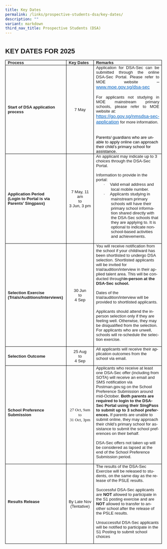 ```yaml
---
title: Key Dates
permalink: /links/prospective-students-dsa/key-dates/
description: ""
variant: markdown
third_nav_title: Prospective Students (DSA)
---
```

<style>
<!--
 /* Font Definitions */
 @font-face
	{font-family:Helvetica;
	panose-1:2 11 6 4 2 2 2 2 2 4;
	mso-font-charset:0;
	mso-generic-font-family:swiss;
	mso-font-pitch:variable;
	mso-font-signature:-536858881 -1073711013 9 0 511 0;}
@font-face
	{font-family:SimSun;
	panose-1:2 1 6 0 3 1 1 1 1 1;
	mso-font-alt:\5B8B\4F53;
	mso-font-charset:134;
	mso-generic-font-family:auto;
	mso-font-pitch:variable;
	mso-font-signature:515 680460288 22 0 262145 0;}
@font-face
	{font-family:Latha;
	panose-1:2 0 4 0 0 0 0 0 0 0;
	mso-font-charset:0;
	mso-generic-font-family:swiss;
	mso-font-pitch:variable;
	mso-font-signature:1048579 0 0 0 1 0;}
@font-face
	{font-family:"Cambria Math";
	panose-1:2 4 5 3 5 4 6 3 2 4;
	mso-font-charset:0;
	mso-generic-font-family:roman;
	mso-font-pitch:variable;
	mso-font-signature:-536869121 1107305727 33554432 0 415 0;}
@font-face
	{font-family:Calibri;
	panose-1:2 15 5 2 2 2 4 3 2 4;
	mso-font-charset:0;
	mso-generic-font-family:swiss;
	mso-font-pitch:variable;
	mso-font-signature:-469750017 -1040178053 9 0 511 0;}
@font-face
	{font-family:Tahoma;
	panose-1:2 11 6 4 3 5 4 4 2 4;
	mso-font-charset:0;
	mso-generic-font-family:swiss;
	mso-font-pitch:variable;
	mso-font-signature:-520081665 -1073717157 41 0 66047 0;}
@font-face
	{font-family:Helvetica-Bold;
	panose-1:0 0 0 0 0 0 0 0 0 0;
	mso-font-alt:Helvetica;
	mso-font-charset:0;
	mso-generic-font-family:auto;
	mso-font-format:other;
	mso-font-pitch:auto;
	mso-font-signature:3 0 0 0 1 0;}
@font-face
	{font-family:"\@SimSun";
	panose-1:2 1 6 0 3 1 1 1 1 1;
	mso-font-charset:134;
	mso-generic-font-family:auto;
	mso-font-pitch:variable;
	mso-font-signature:515 680460288 22 0 262145 0;}
 /* Style Definitions */
 p.MsoNormal, li.MsoNormal, div.MsoNormal
	{mso-style-unhide:no;
	mso-style-qformat:yes;
	mso-style-parent:"";
	margin-top:0in;
	margin-right:0in;
	margin-bottom:8.0pt;
	margin-left:0in;
	line-height:107%;
	mso-pagination:widow-orphan;
	font-size:11.0pt;
	font-family:"Calibri",sans-serif;
	mso-ascii-font-family:Calibri;
	mso-ascii-theme-font:minor-latin;
	mso-fareast-font-family:SimSun;
	mso-fareast-theme-font:minor-fareast;
	mso-hansi-font-family:Calibri;
	mso-hansi-theme-font:minor-latin;
	mso-bidi-font-family:Latha;
	mso-bidi-theme-font:minor-bidi;
	mso-ansi-language:EN-SG;
	mso-bidi-language:AR-SA;}
p.MsoCommentText, li.MsoCommentText, div.MsoCommentText
	{mso-style-noshow:yes;
	mso-style-priority:99;
	mso-style-link:"Comment Text Char";
	margin-top:0in;
	margin-right:0in;
	margin-bottom:8.0pt;
	margin-left:0in;
	mso-pagination:widow-orphan;
	font-size:10.0pt;
	font-family:"Calibri",sans-serif;
	mso-ascii-font-family:Calibri;
	mso-ascii-theme-font:minor-latin;
	mso-fareast-font-family:SimSun;
	mso-fareast-theme-font:minor-fareast;
	mso-hansi-font-family:Calibri;
	mso-hansi-theme-font:minor-latin;
	mso-bidi-font-family:Latha;
	mso-bidi-theme-font:minor-bidi;
	mso-ansi-language:EN-SG;
	mso-bidi-language:AR-SA;}
span.MsoCommentReference
	{mso-style-noshow:yes;
	mso-style-priority:99;
	mso-ansi-font-size:8.0pt;
	mso-bidi-font-size:8.0pt;}
a:link, span.MsoHyperlink
	{mso-style-noshow:yes;
	mso-style-priority:99;
	color:#0563C1;
	mso-themecolor:hyperlink;
	text-decoration:underline;
	text-underline:single;}
a:visited, span.MsoHyperlinkFollowed
	{mso-style-noshow:yes;
	mso-style-priority:99;
	color:#954F72;
	mso-themecolor:followedhyperlink;
	text-decoration:underline;
	text-underline:single;}
p.MsoCommentSubject, li.MsoCommentSubject, div.MsoCommentSubject
	{mso-style-noshow:yes;
	mso-style-priority:99;
	mso-style-parent:"Comment Text";
	mso-style-link:"Comment Subject Char";
	mso-style-next:"Comment Text";
	margin-top:0in;
	margin-right:0in;
	margin-bottom:8.0pt;
	margin-left:0in;
	mso-pagination:widow-orphan;
	font-size:10.0pt;
	font-family:"Calibri",sans-serif;
	mso-ascii-font-family:Calibri;
	mso-ascii-theme-font:minor-latin;
	mso-fareast-font-family:SimSun;
	mso-fareast-theme-font:minor-fareast;
	mso-hansi-font-family:Calibri;
	mso-hansi-theme-font:minor-latin;
	mso-bidi-font-family:Latha;
	mso-bidi-theme-font:minor-bidi;
	mso-ansi-language:EN-SG;
	mso-bidi-language:AR-SA;
	font-weight:bold;}
p.MsoAcetate, li.MsoAcetate, div.MsoAcetate
	{mso-style-noshow:yes;
	mso-style-priority:99;
	mso-style-link:"Balloon Text Char";
	margin:0in;
	mso-pagination:widow-orphan;
	font-size:8.0pt;
	font-family:"Tahoma",sans-serif;
	mso-fareast-font-family:SimSun;
	mso-fareast-theme-font:minor-fareast;
	mso-ansi-language:EN-SG;
	mso-bidi-language:AR-SA;}
p.MsoListParagraph, li.MsoListParagraph, div.MsoListParagraph
	{mso-style-priority:34;
	mso-style-unhide:no;
	mso-style-qformat:yes;
	margin-top:0in;
	margin-right:0in;
	margin-bottom:8.0pt;
	margin-left:.5in;
	mso-add-space:auto;
	line-height:106%;
	mso-pagination:widow-orphan;
	font-size:11.0pt;
	font-family:"Calibri",sans-serif;
	mso-ascii-font-family:Calibri;
	mso-ascii-theme-font:minor-latin;
	mso-fareast-font-family:SimSun;
	mso-fareast-theme-font:minor-fareast;
	mso-hansi-font-family:Calibri;
	mso-hansi-theme-font:minor-latin;
	mso-bidi-font-family:Latha;
	mso-bidi-theme-font:minor-bidi;
	mso-ansi-language:EN-SG;
	mso-bidi-language:AR-SA;}
p.MsoListParagraphCxSpFirst, li.MsoListParagraphCxSpFirst, div.MsoListParagraphCxSpFirst
	{mso-style-priority:34;
	mso-style-unhide:no;
	mso-style-qformat:yes;
	mso-style-type:export-only;
	margin-top:0in;
	margin-right:0in;
	margin-bottom:0in;
	margin-left:.5in;
	mso-add-space:auto;
	line-height:106%;
	mso-pagination:widow-orphan;
	font-size:11.0pt;
	font-family:"Calibri",sans-serif;
	mso-ascii-font-family:Calibri;
	mso-ascii-theme-font:minor-latin;
	mso-fareast-font-family:SimSun;
	mso-fareast-theme-font:minor-fareast;
	mso-hansi-font-family:Calibri;
	mso-hansi-theme-font:minor-latin;
	mso-bidi-font-family:Latha;
	mso-bidi-theme-font:minor-bidi;
	mso-ansi-language:EN-SG;
	mso-bidi-language:AR-SA;}
p.MsoListParagraphCxSpMiddle, li.MsoListParagraphCxSpMiddle, div.MsoListParagraphCxSpMiddle
	{mso-style-priority:34;
	mso-style-unhide:no;
	mso-style-qformat:yes;
	mso-style-type:export-only;
	margin-top:0in;
	margin-right:0in;
	margin-bottom:0in;
	margin-left:.5in;
	mso-add-space:auto;
	line-height:106%;
	mso-pagination:widow-orphan;
	font-size:11.0pt;
	font-family:"Calibri",sans-serif;
	mso-ascii-font-family:Calibri;
	mso-ascii-theme-font:minor-latin;
	mso-fareast-font-family:SimSun;
	mso-fareast-theme-font:minor-fareast;
	mso-hansi-font-family:Calibri;
	mso-hansi-theme-font:minor-latin;
	mso-bidi-font-family:Latha;
	mso-bidi-theme-font:minor-bidi;
	mso-ansi-language:EN-SG;
	mso-bidi-language:AR-SA;}
p.MsoListParagraphCxSpLast, li.MsoListParagraphCxSpLast, div.MsoListParagraphCxSpLast
	{mso-style-priority:34;
	mso-style-unhide:no;
	mso-style-qformat:yes;
	mso-style-type:export-only;
	margin-top:0in;
	margin-right:0in;
	margin-bottom:8.0pt;
	margin-left:.5in;
	mso-add-space:auto;
	line-height:106%;
	mso-pagination:widow-orphan;
	font-size:11.0pt;
	font-family:"Calibri",sans-serif;
	mso-ascii-font-family:Calibri;
	mso-ascii-theme-font:minor-latin;
	mso-fareast-font-family:SimSun;
	mso-fareast-theme-font:minor-fareast;
	mso-hansi-font-family:Calibri;
	mso-hansi-theme-font:minor-latin;
	mso-bidi-font-family:Latha;
	mso-bidi-theme-font:minor-bidi;
	mso-ansi-language:EN-SG;
	mso-bidi-language:AR-SA;}
span.BalloonTextChar
	{mso-style-name:"Balloon Text Char";
	mso-style-noshow:yes;
	mso-style-priority:99;
	mso-style-unhide:no;
	mso-style-locked:yes;
	mso-style-link:"Balloon Text";
	mso-ansi-font-size:8.0pt;
	mso-bidi-font-size:8.0pt;
	font-family:"Tahoma",sans-serif;
	mso-ascii-font-family:Tahoma;
	mso-hansi-font-family:Tahoma;
	mso-bidi-font-family:Tahoma;}
span.CommentTextChar
	{mso-style-name:"Comment Text Char";
	mso-style-noshow:yes;
	mso-style-priority:99;
	mso-style-unhide:no;
	mso-style-locked:yes;
	mso-style-link:"Comment Text";
	mso-ansi-font-size:10.0pt;
	mso-bidi-font-size:10.0pt;}
span.CommentSubjectChar
	{mso-style-name:"Comment Subject Char";
	mso-style-noshow:yes;
	mso-style-priority:99;
	mso-style-unhide:no;
	mso-style-locked:yes;
	mso-style-parent:"Comment Text Char";
	mso-style-link:"Comment Subject";
	mso-ansi-font-size:10.0pt;
	mso-bidi-font-size:10.0pt;
	font-weight:bold;}
p.Default, li.Default, div.Default
	{mso-style-name:Default;
	mso-style-unhide:no;
	mso-style-parent:"";
	margin:0in;
	mso-pagination:widow-orphan;
	mso-layout-grid-align:none;
	text-autospace:none;
	font-size:12.0pt;
	font-family:"Arial",sans-serif;
	mso-fareast-font-family:SimSun;
	mso-fareast-theme-font:minor-fareast;
	color:black;}
span.SpellE
	{mso-style-name:"";
	mso-spl-e:yes;}
.MsoChpDefault
	{mso-style-type:export-only;
	mso-default-props:yes;
	mso-ascii-font-family:Calibri;
	mso-ascii-theme-font:minor-latin;
	mso-fareast-font-family:SimSun;
	mso-fareast-theme-font:minor-fareast;
	mso-hansi-font-family:Calibri;
	mso-hansi-theme-font:minor-latin;
	mso-bidi-font-family:Latha;
	mso-bidi-theme-font:minor-bidi;
	mso-font-kerning:0pt;
	mso-ligatures:none;
	mso-ansi-language:EN-SG;
	mso-bidi-language:AR-SA;}
.MsoPapDefault
	{mso-style-type:export-only;
	margin-bottom:8.0pt;
	line-height:107%;}
@page WordSection1
	{size:595.3pt 841.9pt;
	margin:1.0in 1.0in 1.0in 1.0in;
	mso-header-margin:35.4pt;
	mso-footer-margin:35.4pt;
	mso-paper-source:0;}
div.WordSection1
	{page:WordSection1;}
 /* List Definitions */
 @list l0
	{mso-list-id:984826885;
	mso-list-type:hybrid;
	mso-list-template-ids:-490085759 -1 -1 -1 -1 -1 -1 -1 -1 -1;}
@list l0:level1
	{mso-level-number-format:alpha-lower;
	mso-level-text:"";
	mso-level-tab-stop:none;
	mso-level-number-position:left;
	margin-left:0in;
	text-indent:0in;}
@list l0:level2
	{mso-level-start-at:0;
	mso-level-text:"";
	mso-level-tab-stop:none;
	mso-level-number-position:left;
	margin-left:0in;
	text-indent:0in;}
@list l0:level3
	{mso-level-start-at:0;
	mso-level-text:"";
	mso-level-tab-stop:none;
	mso-level-number-position:left;
	margin-left:0in;
	text-indent:0in;}
@list l0:level4
	{mso-level-start-at:0;
	mso-level-text:"";
	mso-level-tab-stop:none;
	mso-level-number-position:left;
	margin-left:0in;
	text-indent:0in;}
@list l0:level5
	{mso-level-start-at:0;
	mso-level-text:"";
	mso-level-tab-stop:none;
	mso-level-number-position:left;
	margin-left:0in;
	text-indent:0in;}
@list l0:level6
	{mso-level-start-at:0;
	mso-level-text:"";
	mso-level-tab-stop:none;
	mso-level-number-position:left;
	margin-left:0in;
	text-indent:0in;}
@list l0:level7
	{mso-level-start-at:0;
	mso-level-text:"";
	mso-level-tab-stop:none;
	mso-level-number-position:left;
	margin-left:0in;
	text-indent:0in;}
@list l0:level8
	{mso-level-start-at:0;
	mso-level-text:"";
	mso-level-tab-stop:none;
	mso-level-number-position:left;
	margin-left:0in;
	text-indent:0in;}
@list l0:level9
	{mso-level-start-at:0;
	mso-level-text:"";
	mso-level-tab-stop:none;
	mso-level-number-position:left;
	margin-left:0in;
	text-indent:0in;}
@list l1
	{mso-list-id:1180564041;
	mso-list-type:hybrid;
	mso-list-template-ids:-2038799586 -1 -1 -1 -1 -1 -1 -1 -1 -1;}
@list l1:level1
	{mso-level-number-format:alpha-lower;
	mso-level-text:"";
	mso-level-tab-stop:none;
	mso-level-number-position:left;
	margin-left:0in;
	text-indent:0in;}
@list l1:level2
	{mso-level-start-at:0;
	mso-level-text:"";
	mso-level-tab-stop:none;
	mso-level-number-position:left;
	margin-left:0in;
	text-indent:0in;}
@list l1:level3
	{mso-level-start-at:0;
	mso-level-text:"";
	mso-level-tab-stop:none;
	mso-level-number-position:left;
	margin-left:0in;
	text-indent:0in;}
@list l1:level4
	{mso-level-start-at:0;
	mso-level-text:"";
	mso-level-tab-stop:none;
	mso-level-number-position:left;
	margin-left:0in;
	text-indent:0in;}
@list l1:level5
	{mso-level-start-at:0;
	mso-level-text:"";
	mso-level-tab-stop:none;
	mso-level-number-position:left;
	margin-left:0in;
	text-indent:0in;}
@list l1:level6
	{mso-level-start-at:0;
	mso-level-text:"";
	mso-level-tab-stop:none;
	mso-level-number-position:left;
	margin-left:0in;
	text-indent:0in;}
@list l1:level7
	{mso-level-start-at:0;
	mso-level-text:"";
	mso-level-tab-stop:none;
	mso-level-number-position:left;
	margin-left:0in;
	text-indent:0in;}
@list l1:level8
	{mso-level-start-at:0;
	mso-level-text:"";
	mso-level-tab-stop:none;
	mso-level-number-position:left;
	margin-left:0in;
	text-indent:0in;}
@list l1:level9
	{mso-level-start-at:0;
	mso-level-text:"";
	mso-level-tab-stop:none;
	mso-level-number-position:left;
	margin-left:0in;
	text-indent:0in;}
@list l2
	{mso-list-id:2077048758;
	mso-list-type:hybrid;
	mso-list-template-ids:1900707760 67698689 67698713 67698715 67698703 67698713 67698715 67698703 67698713 67698715;}
@list l2:level1
	{mso-level-number-format:bullet;
	mso-level-text:\F0B7;
	mso-level-tab-stop:none;
	mso-level-number-position:left;
	text-indent:-.25in;
	font-family:Symbol;}
@list l2:level2
	{mso-level-number-format:alpha-lower;
	mso-level-tab-stop:none;
	mso-level-number-position:left;
	text-indent:-.25in;}
@list l2:level3
	{mso-level-number-format:roman-lower;
	mso-level-tab-stop:none;
	mso-level-number-position:right;
	text-indent:-9.0pt;}
@list l2:level4
	{mso-level-tab-stop:none;
	mso-level-number-position:left;
	text-indent:-.25in;}
@list l2:level5
	{mso-level-number-format:alpha-lower;
	mso-level-tab-stop:none;
	mso-level-number-position:left;
	text-indent:-.25in;}
@list l2:level6
	{mso-level-number-format:roman-lower;
	mso-level-tab-stop:none;
	mso-level-number-position:right;
	text-indent:-9.0pt;}
@list l2:level7
	{mso-level-tab-stop:none;
	mso-level-number-position:left;
	text-indent:-.25in;}
@list l2:level8
	{mso-level-number-format:alpha-lower;
	mso-level-tab-stop:none;
	mso-level-number-position:left;
	text-indent:-.25in;}
@list l2:level9
	{mso-level-number-format:roman-lower;
	mso-level-tab-stop:none;
	mso-level-number-position:right;
	text-indent:-9.0pt;}
ol
	{margin-bottom:0in;}
ul
	{margin-bottom:0in;}
-->
</style>





<div class="WordSection1">

<p class="MsoNormal"><b><span lang="EN-SG">&nbsp;</span></b></p>

<p class="MsoNormal"><b><span style="font-size:16.0pt;line-height:
107%;text-transform:uppercase" lang="EN-SG">Key Dates for 2025</span></b></p>

<table style="border-collapse:collapse;border:none;mso-border-alt:solid windowtext .5pt;
 mso-yfti-tbllook:1184;mso-padding-alt:0in 5.4pt 0in 5.4pt" cellpadding="0" cellspacing="0" border="1" class="MsoTableGrid">
 <tbody><tr style="mso-yfti-irow:0;mso-yfti-firstrow:yes">
  <td style="width:143.75pt;border:solid windowtext 1.0pt;
  mso-border-alt:solid windowtext .5pt;padding:0in 5.4pt 0in 5.4pt" valign="top" width="192">
  <p style="margin-bottom:0in;line-height:normal" class="MsoNormal"><b><span style="font-size:10.0pt" lang="EN-SG">Process</span></b></p>
  </td>
  <td style="width:81.0pt;border:solid windowtext 1.0pt;
  border-left:none;mso-border-left-alt:solid windowtext .5pt;mso-border-alt:
  solid windowtext .5pt;padding:0in 5.4pt 0in 5.4pt" valign="top" width="108">
  <p style="margin-bottom:0in;line-height:normal" class="MsoNormal"><b><span style="font-size:10.0pt" lang="EN-SG">Key Dates</span></b></p>
  </td>
  <td style="width:226.05pt;border:solid windowtext 1.0pt;
  border-left:none;mso-border-left-alt:solid windowtext .5pt;mso-border-alt:
  solid windowtext .5pt;padding:0in 5.4pt 0in 5.4pt" valign="top" width="301">
  <p style="margin-bottom:0in;line-height:normal" class="MsoNormal"><b><span style="font-size:10.0pt" lang="EN-SG">Remarks</span></b></p>
  </td>
 </tr>
 <tr style="mso-yfti-irow:1">
  <td style="width:143.75pt;border:solid windowtext 1.0pt;border-top:
  none;mso-border-top-alt:solid windowtext .5pt;mso-border-alt:solid windowtext .5pt;
  padding:0in 5.4pt 0in 5.4pt" width="192">
  <p style="margin-bottom:0in;line-height:normal" class="MsoNormal"><b><span style="font-size:10.0pt;font-family:&quot;Helvetica&quot;,sans-serif;
  mso-bidi-language:TA" lang="EN-SG">Start of DSA application process</span></b></p>
  </td>
  <td style="width:81.0pt;border-top:none;border-left:none;
  border-bottom:solid windowtext 1.0pt;border-right:solid windowtext 1.0pt;
  mso-border-top-alt:solid windowtext .5pt;mso-border-left-alt:solid windowtext .5pt;
  mso-border-alt:solid windowtext .5pt;padding:0in 5.4pt 0in 5.4pt" width="108">
  <p style="margin-bottom:0in;text-align:center;
  line-height:normal" align="center" class="MsoNormal"><span style="font-size:10.0pt;font-family:
  &quot;Helvetica&quot;,sans-serif;mso-bidi-language:TA" lang="EN-SG">7 May</span></p>
  </td>
  <td style="width:226.05pt;border-top:none;border-left:
  none;border-bottom:solid windowtext 1.0pt;border-right:solid windowtext 1.0pt;
  mso-border-top-alt:solid windowtext .5pt;mso-border-left-alt:solid windowtext .5pt;
  mso-border-alt:solid windowtext .5pt;padding:0in 5.4pt 0in 5.4pt" valign="top" width="301">
  <p style="margin-bottom:0in;text-align:justify;text-justify:
  inter-ideograph;line-height:normal" class="MsoNormal"><span style="font-size:10.0pt;
  font-family:&quot;Helvetica&quot;,sans-serif;mso-bidi-language:TA" lang="EN-SG">Application for
  DSA-Sec can be submitted through the online DSA-Sec Portal. Please refer to
  MOE website</span><span lang="EN-SG"> – <a href="http://www.moe.gov.sg/dsa-sec"><span style="font-size:11.5pt;font-family:&quot;Helvetica&quot;,sans-serif;
  mso-ansi-language:EN-US;mso-bidi-language:TA" lang="EN-US">www.moe.gov.sg/dsa-sec</span></a></span></p>
  <p style="margin-bottom:0in;text-align:justify;text-justify:
  inter-ideograph;line-height:normal" class="MsoNormal"><span style="mso-ansi-language:EN-US">&nbsp;</span></p>
  <p style="margin-bottom:0in;text-align:justify;text-justify:
  inter-ideograph;line-height:normal" class="MsoNormal"><span style="font-size:10.0pt;
  font-family:&quot;Helvetica&quot;,sans-serif;mso-bidi-language:TA" lang="EN-SG">For applicants not
  studying in MOE mainstream primary schools, please refer to MOE website at: </span></p>
  <p style="margin-bottom:0in;line-height:normal" class="MsoNormal"><span lang="EN-SG"><a href="https://go.gov.sg/nmsdsa-sec-application"><span style="font-size:11.5pt;font-family:&quot;Helvetica&quot;,sans-serif;
  mso-ansi-language:EN-US;mso-bidi-language:TA" lang="EN-US">https://go.gov.sg/nmsdsa-sec-application</span></a></span><span style="font-size:11.5pt;font-family:&quot;Helvetica&quot;,sans-serif;color:blue;
  mso-ansi-language:EN-US;mso-bidi-language:TA"> </span><span style="font-size:10.0pt;font-family:&quot;Helvetica&quot;,sans-serif;mso-bidi-language:
  TA" lang="EN-SG">for more information.</span></p>
  <p style="margin-bottom:0in;line-height:normal" class="MsoNormal"><span style="font-size:10.0pt;font-family:&quot;Helvetica&quot;,sans-serif;
  mso-bidi-language:TA" lang="EN-SG">&nbsp;</span></p>
  <p class="Default">&nbsp;</p>
  <p style="margin-left:0in;text-indent:0in;mso-list:l1 level2 lfo3" class="Default"><span style="font-size:10.0pt;font-family:&quot;Helvetica&quot;,sans-serif;
  color:windowtext;mso-ansi-language:EN-SG" lang="EN-SG">Parents/ guardians who are unable
  to apply online can approach their child’s primary school for assistance.</span><span style="font-size:11.5pt" lang="EN-SG"> </span><span style="font-size:11.5pt"></span></p>
  </td>
 </tr>
 <tr style="mso-yfti-irow:2">
  <td style="width:143.75pt;border:solid windowtext 1.0pt;border-top:
  none;mso-border-top-alt:solid windowtext .5pt;mso-border-alt:solid windowtext .5pt;
  padding:0in 5.4pt 0in 5.4pt" width="192">
  <p style="margin-bottom:0in;line-height:normal" class="MsoNormal"><b><span style="font-size:10.0pt;font-family:&quot;Helvetica&quot;,sans-serif;
  mso-bidi-language:TA" lang="EN-SG">Application Period</span></b></p>
  <p style="margin-bottom:0in;line-height:normal" class="MsoNormal"><b><span style="font-size:10.0pt;font-family:&quot;Helvetica&quot;,sans-serif;
  mso-bidi-language:TA" lang="EN-SG">(Login to Portal is via Parents’ <span class="SpellE">Singpass</span>)</span></b></p>
  </td>
  <td style="width:81.0pt;border-top:none;border-left:none;
  border-bottom:solid windowtext 1.0pt;border-right:solid windowtext 1.0pt;
  mso-border-top-alt:solid windowtext .5pt;mso-border-left-alt:solid windowtext .5pt;
  mso-border-alt:solid windowtext .5pt;padding:0in 5.4pt 0in 5.4pt" width="108">
  <p style="margin-bottom:0in;text-align:center;
  line-height:normal" align="center" class="MsoNormal"><span style="font-size:10.0pt;font-family:
  &quot;Helvetica&quot;,sans-serif;mso-bidi-language:TA" lang="EN-SG">7 May, 11 am</span></p>
  <p style="margin-bottom:0in;text-align:center;
  line-height:normal" align="center" class="MsoNormal"><span style="font-size:10.0pt;font-family:
  &quot;Helvetica&quot;,sans-serif;mso-bidi-language:TA" lang="EN-SG">to</span></p>
  <p style="margin-bottom:0in;text-align:center;
  line-height:normal" align="center" class="MsoNormal"><span style="font-size:10.0pt;font-family:
  &quot;Helvetica&quot;,sans-serif;mso-bidi-language:TA" lang="EN-SG">3 Jun, 3 pm</span></p>
  </td>
  <td style="width:226.05pt;border-top:none;border-left:
  none;border-bottom:solid windowtext 1.0pt;border-right:solid windowtext 1.0pt;
  mso-border-top-alt:solid windowtext .5pt;mso-border-left-alt:solid windowtext .5pt;
  mso-border-alt:solid windowtext .5pt;padding:0in 5.4pt 0in 5.4pt" valign="top" width="301">
  <p style="margin-bottom:0in;line-height:normal" class="MsoNormal"><span style="font-size:10.0pt;font-family:&quot;Helvetica&quot;,sans-serif;
  mso-bidi-language:TA" lang="EN-SG">An applicant may indicate up to 3 choices through the
  DSA-Sec Portal.</span></p>
  <p style="margin-bottom:0in;line-height:normal" class="MsoNormal"><span style="font-size:10.0pt;font-family:&quot;Helvetica&quot;,sans-serif;
  mso-bidi-language:TA" lang="EN-SG">&nbsp;</span></p>
  <p style="margin-bottom:0in;line-height:normal" class="MsoNormal"><span style="font-size:10.0pt;font-family:&quot;Helvetica&quot;,sans-serif;
  mso-bidi-language:TA" lang="EN-SG">Information to provide in the portal:</span></p>
  <p style="margin-bottom:0in;mso-add-space:
  auto;text-indent:-.25in;line-height:normal;mso-list:l2 level1 lfo1" class="MsoListParagraphCxSpFirst"><span style="font-size:10.0pt;font-family:Symbol;mso-fareast-font-family:
  Symbol;mso-bidi-font-family:Symbol;mso-bidi-language:TA" lang="EN-SG"><span style="mso-list:Ignore">·<span style="font:7.0pt &quot;Times New Roman&quot;">&nbsp;&nbsp;&nbsp;&nbsp;&nbsp;&nbsp;
  </span></span></span><span style="font-size:10.0pt;
  font-family:&quot;Helvetica&quot;,sans-serif;mso-bidi-language:TA" lang="EN-SG">Valid email address
  and local mobile number.</span></p>
  <p style="margin-bottom:0in;mso-add-space:
  auto;text-indent:-.25in;line-height:normal;mso-list:l2 level1 lfo1" class="MsoListParagraphCxSpMiddle"><span style="font-size:10.0pt;font-family:Symbol;mso-fareast-font-family:
  Symbol;mso-bidi-font-family:Symbol;mso-bidi-language:TA" lang="EN-SG"><span style="mso-list:Ignore">·<span style="font:7.0pt &quot;Times New Roman&quot;">&nbsp;&nbsp;&nbsp;&nbsp;&nbsp;&nbsp;
  </span></span></span><span style="font-size:10.0pt;
  font-family:&quot;Helvetica&quot;,sans-serif;mso-bidi-language:TA" lang="EN-SG">Applicants studying
  in mainstream primary schools will have their primary school information
  shared directly with the DSA-Sec schools that they are applying to. It is
  optional to indicate non-school-based activities and achievements.</span><span style="font-size:11.5pt;font-family:&quot;Arial&quot;,sans-serif;color:black;
  mso-ansi-language:EN-US;mso-bidi-language:TA" lang="EN-SG"> </span><span style="font-size:10.0pt;font-family:&quot;Helvetica&quot;,sans-serif;mso-bidi-language:
  TA" lang="EN-SG"></span></p>
  <p style="margin-bottom:0in;mso-add-space:
  auto;line-height:normal" class="MsoListParagraphCxSpLast"><span style="font-size:10.0pt;font-family:
  &quot;Helvetica&quot;,sans-serif;mso-bidi-language:TA" lang="EN-SG">&nbsp;</span></p>
  </td>
 </tr>
 <tr style="mso-yfti-irow:3">
  <td style="width:143.75pt;border:solid windowtext 1.0pt;border-top:
  none;mso-border-top-alt:solid windowtext .5pt;mso-border-alt:solid windowtext .5pt;
  padding:0in 5.4pt 0in 5.4pt" width="192">
  <p style="margin-bottom:0in;line-height:normal" class="MsoNormal"><b><span style="font-size:10.0pt;font-family:&quot;Helvetica&quot;,sans-serif;
  mso-bidi-language:TA" lang="EN-SG">Selection Exercise (Trials/Auditions/Interviews)</span></b></p>
  </td>
  <td style="width:81.0pt;border-top:none;border-left:none;
  border-bottom:solid windowtext 1.0pt;border-right:solid windowtext 1.0pt;
  mso-border-top-alt:solid windowtext .5pt;mso-border-left-alt:solid windowtext .5pt;
  mso-border-alt:solid windowtext .5pt;padding:0in 5.4pt 0in 5.4pt" width="108">
  <p style="margin-bottom:0in;text-align:center;
  line-height:normal" align="center" class="MsoNormal"><span style="font-size:10.0pt;font-family:
  &quot;Helvetica&quot;,sans-serif;mso-bidi-language:TA" lang="EN-SG">30 Jun </span></p>
  <p style="margin-bottom:0in;text-align:center;
  line-height:normal" align="center" class="MsoNormal"><span style="font-size:10.0pt;font-family:
  &quot;Helvetica&quot;,sans-serif;mso-bidi-language:TA" lang="EN-SG">to </span></p>
  <p style="margin-bottom:0in;text-align:center;
  line-height:normal" align="center" class="MsoNormal"><span style="font-size:10.0pt;font-family:
  &quot;Helvetica&quot;,sans-serif;mso-bidi-language:TA" lang="EN-SG">4 Sep</span></p>
  </td>
  <td style="width:226.05pt;border-top:none;border-left:
  none;border-bottom:solid windowtext 1.0pt;border-right:solid windowtext 1.0pt;
  mso-border-top-alt:solid windowtext .5pt;mso-border-left-alt:solid windowtext .5pt;
  mso-border-alt:solid windowtext .5pt;padding:0in 5.4pt 0in 5.4pt" valign="top" width="301">
  <p style="margin-bottom:0in;line-height:normal" class="MsoNormal"><span style="font-size:10.0pt;font-family:&quot;Helvetica&quot;,sans-serif;
  mso-bidi-language:TA" lang="EN-SG">You will receive notification from the school if your child/ward has been shortlisted to undergo DSA selection. Shortlisted applicants will be invited for trial/audition/interview in their applied talent area. This will be conducted through<b>in-person at
  the DSA-Sec school. </b></span></p>
  <p style="margin-bottom:0in;line-height:normal" class="MsoNormal"><span style="font-size:10.0pt;font-family:&quot;Helvetica&quot;,sans-serif;
  mso-bidi-language:TA" lang="EN-SG">&nbsp;</span></p>
  <p style="margin-bottom:0in;line-height:normal" class="MsoNormal"><span style="font-size:10.0pt;font-family:&quot;Helvetica&quot;,sans-serif;
  mso-bidi-language:TA" lang="EN-SG">Dates of the trial/audition/interview will be provided
  to shortlisted applicants.</span></p>
  <p style="margin-bottom:0in;line-height:normal" class="MsoNormal"><span style="font-size:10.0pt;font-family:&quot;Helvetica&quot;,sans-serif;
  mso-bidi-language:TA" lang="EN-SG">&nbsp;</span></p>
  <p style="margin-bottom:0in;line-height:normal" class="MsoNormal"><span style="font-size:10.0pt;font-family:&quot;Helvetica&quot;,sans-serif;
  mso-bidi-language:TA" lang="EN-SG">Applicants should attend the in-person selection only
  if they are feeling well. Otherwise, they may be disqualified from the
  selection. For applicants who are unwell, schools will re-schedule the
  selection exercise.<span style="mso-spacerun:yes">&nbsp;&nbsp;&nbsp;&nbsp; </span></span></p>
  <p style="margin-bottom:0in;line-height:normal" class="MsoNormal"><span style="font-size:10.0pt;font-family:&quot;Helvetica&quot;,sans-serif;
  mso-bidi-language:TA" lang="EN-SG">&nbsp;</span></p>
  </td>
 </tr>
 <tr style="mso-yfti-irow:4">
  <td style="width:143.75pt;border:solid windowtext 1.0pt;border-top:
  none;mso-border-top-alt:solid windowtext .5pt;mso-border-alt:solid windowtext .5pt;
  padding:0in 5.4pt 0in 5.4pt" width="192">
  <p style="margin-bottom:0in;line-height:normal" class="MsoNormal"><b><span style="font-size:10.0pt;font-family:&quot;Helvetica&quot;,sans-serif;
  mso-bidi-language:TA" lang="EN-SG">Selection Outcome</span></b></p>
  </td>
  <td style="width:81.0pt;border-top:none;border-left:none;
  border-bottom:solid windowtext 1.0pt;border-right:solid windowtext 1.0pt;
  mso-border-top-alt:solid windowtext .5pt;mso-border-left-alt:solid windowtext .5pt;
  mso-border-alt:solid windowtext .5pt;padding:0in 5.4pt 0in 5.4pt" width="108">
  <p style="margin-bottom:0in;text-align:center;
  line-height:normal" align="center" class="MsoNormal"><span style="font-size:10.0pt;font-family:
  &quot;Helvetica&quot;,sans-serif;mso-bidi-language:TA" lang="EN-SG">25 Aug</span></p>
		<p style="margin-bottom:0in;text-align:center;
  line-height:normal" align="center" class="MsoNormal"><span style="font-size:10.0pt;font-family:
  &quot;Helvetica&quot;,sans-serif;mso-bidi-language:TA" lang="EN-SG">to</span></p>
		<p style="margin-bottom:0in;text-align:center;
  line-height:normal" align="center" class="MsoNormal"><span style="font-size:10.0pt;font-family:
  &quot;Helvetica&quot;,sans-serif;mso-bidi-language:TA" lang="EN-SG">4 Sep</span></p>
  </td>
  <td style="width:226.05pt;border-top:none;border-left:
  none;border-bottom:solid windowtext 1.0pt;border-right:solid windowtext 1.0pt;
  mso-border-top-alt:solid windowtext .5pt;mso-border-left-alt:solid windowtext .5pt;
  mso-border-alt:solid windowtext .5pt;padding:0in 5.4pt 0in 5.4pt" valign="top" width="301">
  <p style="margin-bottom:0in;line-height:normal" class="MsoNormal"><span style="font-size:10.0pt;font-family:&quot;Helvetica&quot;,sans-serif;
  mso-bidi-language:TA" lang="EN-SG">All applicants will receive their application outcomes from the school via email.</span></p>
  <p style="margin-bottom:0in;line-height:normal" class="MsoNormal"><span style="font-size:10.0pt;font-family:&quot;Helvetica&quot;,sans-serif;
  mso-bidi-language:TA" lang="EN-SG">&nbsp;</span></p>
  </td>
 </tr>
 <tr style="mso-yfti-irow:5;height:165.1pt">
  <td style="width:143.75pt;border:solid windowtext 1.0pt;border-top:
  none;mso-border-top-alt:solid windowtext .5pt;mso-border-alt:solid windowtext .5pt;
  padding:0in 5.4pt 0in 5.4pt;height:165.1pt" width="192">
  <p style="margin-bottom:0in;line-height:normal;mso-layout-grid-align:
  none;text-autospace:none" class="MsoNormal"><b><span style="font-size:10.0pt;
  font-family:&quot;Helvetica&quot;,sans-serif;mso-bidi-language:TA" lang="EN-SG">School Preference
  Submission </span></b></p>
  <p style="margin-bottom:0in;text-align:justify;text-justify:
  inter-ideograph;line-height:normal;mso-layout-grid-align:none;text-autospace:
  none" class="MsoNormal"><span style="font-size:10.0pt;font-family:&quot;Helvetica&quot;,sans-serif;
  mso-bidi-language:TA" lang="EN-SG">&nbsp;</span></p>
  </td>
  <td style="width:81.0pt;border-top:none;border-left:none;
  border-bottom:solid windowtext 1.0pt;border-right:solid windowtext 1.0pt;
  mso-border-top-alt:solid windowtext .5pt;mso-border-left-alt:solid windowtext .5pt;
  mso-border-alt:solid windowtext .5pt;padding:0in 5.4pt 0in 5.4pt;height:165.1pt" width="108">
  <p style="margin-bottom:0in;text-align:center;
  line-height:normal;mso-layout-grid-align:none;text-autospace:none" align="center" class="MsoNormal"><span style="font-size:10.0pt;font-family:Helvetica-Bold;mso-bidi-font-family:
  Helvetica-Bold;mso-bidi-language:TA" lang="EN-SG">27 Oct, 9am</span></p>
  <p style="margin-bottom:0in;text-align:center;
  line-height:normal;mso-layout-grid-align:none;text-autospace:none" align="center" class="MsoNormal"><span style="font-size:10.0pt;font-family:Helvetica-Bold;mso-bidi-font-family:
  Helvetica-Bold;mso-bidi-language:TA" lang="EN-SG">to</span></p>
  <p style="margin-bottom:0in;text-align:center;
  line-height:normal;mso-layout-grid-align:none;text-autospace:none" align="center" class="MsoNormal"><span style="font-size:10.0pt;font-family:Helvetica-Bold;mso-bidi-font-family:
  Helvetica-Bold;mso-bidi-language:TA" lang="EN-SG">31 Oct, 3pm<b></b></span></p>
  </td>
  <td style="width:226.05pt;border-top:none;border-left:
  none;border-bottom:solid windowtext 1.0pt;border-right:solid windowtext 1.0pt;
  mso-border-top-alt:solid windowtext .5pt;mso-border-left-alt:solid windowtext .5pt;
  mso-border-alt:solid windowtext .5pt;padding:0in 5.4pt 0in 5.4pt;height:165.1pt" valign="top" width="301">
  <p style="margin-bottom:0in;line-height:normal;mso-layout-grid-align:
  none;text-autospace:none" class="MsoNormal"><span style="font-size:10.0pt;
  font-family:&quot;Helvetica&quot;,sans-serif;mso-bidi-language:TA" lang="EN-SG">Applicants who receive at least one DSA-Sec offer (including from SOTA) will receive an email and SMS notification via Postman.gov.sg on the School Preference Submission around mid-October. 
	<b>Both parents are required to login to the DSA-Sec Portal using their SingPass to submit up to 3 school preferences.</b> 
If parents are unable to submit online, they may approach their child’s primary school for assistance to submit the school preferences on their behalf.</span></p>
  <p style="margin-bottom:0in;line-height:normal;mso-layout-grid-align:
  none;text-autospace:none" class="MsoNormal"><span style="font-size:10.0pt;
  font-family:&quot;Helvetica&quot;,sans-serif;mso-bidi-language:TA" lang="EN-SG">&nbsp;</span></p>
  <p style="margin-bottom:0in;line-height:normal;mso-layout-grid-align:
  none;text-autospace:none" class="MsoNormal"><span style="font-size:10.0pt;
  font-family:&quot;Helvetica&quot;,sans-serif;mso-bidi-language:TA" lang="EN-SG">DSA-Sec offers not taken up will be considered as lapsed at the end of the School Preference Submission period.</span></p>
  <p style="margin-bottom:0in;line-height:normal;mso-layout-grid-align:
  none;text-autospace:none" class="MsoNormal"><span style="font-size:10.0pt;
  font-family:&quot;Helvetica&quot;,sans-serif;mso-bidi-language:TA" lang="EN-SG">&nbsp;</span></p>
  </td>
 </tr>
 <tr style="mso-yfti-irow:6;mso-yfti-lastrow:yes">
  <td style="width:143.75pt;border:solid windowtext 1.0pt;border-top:
  none;mso-border-top-alt:solid windowtext .5pt;mso-border-alt:solid windowtext .5pt;
  padding:0in 5.4pt 0in 5.4pt" width="192">
  <p style="margin-bottom:0in;line-height:normal" class="MsoNormal"><b><span style="font-size:10.0pt;font-family:&quot;Helvetica&quot;,sans-serif;
  mso-bidi-language:TA" lang="EN-SG">Results Release</span></b></p>
  <p style="margin-bottom:0in;line-height:normal" class="MsoNormal"><span style="font-size:10.0pt;font-family:&quot;Helvetica&quot;,sans-serif;
  mso-bidi-language:TA" lang="EN-SG"><span style="mso-spacerun:yes">&nbsp;</span></span></p>
  </td>
  <td style="width:81.0pt;border-top:none;border-left:none;
  border-bottom:solid windowtext 1.0pt;border-right:solid windowtext 1.0pt;
  mso-border-top-alt:solid windowtext .5pt;mso-border-left-alt:solid windowtext .5pt;
  mso-border-alt:solid windowtext .5pt;padding:0in 5.4pt 0in 5.4pt" width="108">
  <p style="margin-bottom:0in;text-align:center;
  line-height:normal" align="center" class="MsoNormal"><span style="font-size:10.0pt;font-family:
  &quot;Helvetica&quot;,sans-serif;mso-bidi-language:TA" lang="EN-SG">By Late Nov</span></p>
  <p style="margin-bottom:0in;text-align:center;
  line-height:normal" align="center" class="MsoNormal"><span style="font-size:10.0pt;font-family:
  &quot;Helvetica&quot;,sans-serif;mso-bidi-language:TA" lang="EN-SG">(Tentative)</span></p>
  </td>
  <td style="width:226.05pt;border-top:none;border-left:
  none;border-bottom:solid windowtext 1.0pt;border-right:solid windowtext 1.0pt;
  mso-border-top-alt:solid windowtext .5pt;mso-border-left-alt:solid windowtext .5pt;
  mso-border-alt:solid windowtext .5pt;padding:0in 5.4pt 0in 5.4pt" valign="top" width="301">
  <p style="margin-bottom:0in;line-height:normal" class="MsoNormal"><span style="font-size:10.0pt;font-family:&quot;Helvetica&quot;,sans-serif;
  mso-bidi-language:TA" lang="EN-SG">The results of the DSA-Sec Exercise will be released to students, on the same day as the release of the PSLE results.</span></p>


<p style="margin-bottom:0in;line-height:normal" class="MsoNormal"><span style="font-size:10.0pt;font-family:&quot;Helvetica&quot;,sans-serif;
  mso-bidi-language:TA" lang="EN-SG">&nbsp;</span></p>
  <p style="margin-bottom:0in;line-height:normal" class="MsoNormal"><span style="font-size:10.0pt;font-family:&quot;Helvetica&quot;,sans-serif;
  mso-bidi-language:TA" lang="EN-SG">Successful DSA-Sec applicants are <b>NOT</b> allowed to participate in the S1 posting exercise and are <b>NOT</b> allowed to transfer to another school after the release of the PSLE results.</span></p>
  <p style="margin-bottom:0in;line-height:normal" class="MsoNormal"><span style="font-size:10.0pt;font-family:&quot;Helvetica&quot;,sans-serif;
  mso-bidi-language:TA" lang="EN-SG">&nbsp;</span></p>
		

  <p style="margin-bottom:0in;line-height:normal" class="MsoNormal"><span style="font-size:10.0pt;font-family:&quot;Helvetica&quot;,sans-serif;
  mso-bidi-language:TA" lang="EN-SG">Unsuccessful DSA-Sec applicants will be notified to participate in the S1 Posting to submit school choices </span></p>
  <p style="margin-bottom:0in;line-height:normal" class="MsoNormal"><span style="font-size:10.0pt;font-family:&quot;Helvetica&quot;,sans-serif;
  mso-bidi-language:TA" lang="EN-SG">&nbsp;</span></p>
  </td>
 </tr>
</tbody></table>

<p class="MsoNormal"><span lang="EN-SG">&nbsp;</span></p>

</div>